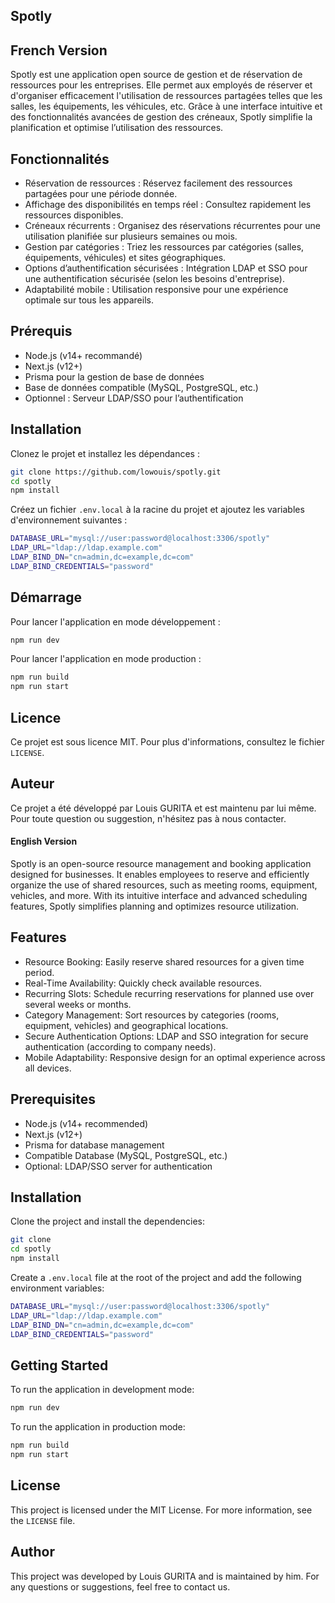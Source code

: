 ## Spotly

## French Version

Spotly est une application open source de gestion et de réservation de ressources 
pour les entreprises. Elle permet aux employés de réserver et d'organiser efficacement 
l'utilisation de ressources partagées telles que les salles, les équipements, les véhicules,
etc. Grâce à une interface intuitive et des fonctionnalités avancées de gestion des créneaux,
Spotly simplifie la planification et optimise l’utilisation des ressources.

## Fonctionnalités

+ Réservation de ressources : Réservez facilement des ressources partagées pour une période donnée.
+ Affichage des disponibilités en temps réel  : Consultez rapidement les ressources disponibles.
+ Créneaux récurrents  : Organisez des réservations récurrentes pour une utilisation planifiée sur plusieurs semaines ou mois.
+ Gestion par catégories  : Triez les ressources par catégories (salles, équipements, véhicules) et sites géographiques.
+ Options d’authentification sécurisées  : Intégration LDAP et SSO pour une authentification sécurisée (selon les besoins d'entreprise).
+ Adaptabilité mobile : Utilisation responsive pour une expérience optimale sur tous les appareils.

## Prérequis

+ Node.js (v14+ recommandé)
+ Next.js (v12+)
+ Prisma pour la gestion de base de données
+ Base de données compatible (MySQL, PostgreSQL, etc.)
+ Optionnel : Serveur LDAP/SSO pour l’authentification

## Installation

Clonez le projet et installez les dépendances :

```bash
git clone https://github.com/lowouis/spotly.git
cd spotly
npm install
```

Créez un fichier `.env.local` à la racine du projet et ajoutez les variables d'environnement suivantes :

```bash
DATABASE_URL="mysql://user:password@localhost:3306/spotly"
LDAP_URL="ldap://ldap.example.com"
LDAP_BIND_DN="cn=admin,dc=example,dc=com"
LDAP_BIND_CREDENTIALS="password"
```


## Démarrage

Pour lancer l'application en mode développement :

```bash
npm run dev
```

Pour lancer l'application en mode production :

```bash
npm run build
npm run start
```

## Licence

Ce projet est sous licence MIT. Pour plus d'informations, consultez le fichier `LICENSE`.

## Auteur

Ce projet a été développé par Louis GURITA et est maintenu par lui même. 
Pour toute question ou suggestion, n'hésitez pas à nous contacter.


#### English Version

Spotly is an open-source resource management and booking application designed for businesses. 
It enables employees to reserve and efficiently organize the use of shared resources, such as 
meeting rooms, equipment, vehicles, and more. With its intuitive interface and advanced scheduling
features, Spotly simplifies planning and optimizes resource utilization.

## Features

+ Resource Booking: Easily reserve shared resources for a given time period.
+ Real-Time Availability: Quickly check available resources.
+ Recurring Slots: Schedule recurring reservations for planned use over several weeks or months.
+ Category Management: Sort resources by categories (rooms, equipment, vehicles) and geographical locations.
+ Secure Authentication Options: LDAP and SSO integration for secure authentication (according to company needs).
+ Mobile Adaptability: Responsive design for an optimal experience across all devices.

## Prerequisites

+ Node.js (v14+ recommended)
+ Next.js (v12+)
+ Prisma for database management
+ Compatible Database (MySQL, PostgreSQL, etc.)
+ Optional: LDAP/SSO server for authentication

## Installation

Clone the project and install the dependencies:

```bash
git clone
cd spotly
npm install
```

Create a `.env.local` file at the root of the project and add the following environment variables:

```bash
DATABASE_URL="mysql://user:password@localhost:3306/spotly"
LDAP_URL="ldap://ldap.example.com"
LDAP_BIND_DN="cn=admin,dc=example,dc=com"
LDAP_BIND_CREDENTIALS="password"
```

## Getting Started

To run the application in development mode:

```bash
npm run dev
```

To run the application in production mode:

```bash
npm run build
npm run start
```

## License

This project is licensed under the MIT License. For more information, see the `LICENSE` file.

## Author

This project was developed by Louis GURITA and is maintained by him.
For any questions or suggestions, feel free to contact us.
```



